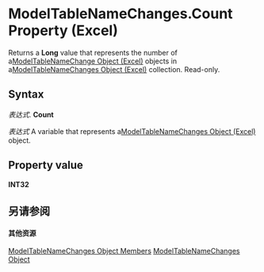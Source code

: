 
# ModelTableNameChanges.Count Property (Excel)

Returns a  **Long** value that represents the number of a[ModelTableNameChange Object (Excel)](f739aed8-aa89-a05d-fa84-8ae2520576fb.md) objects in a[ModelTableNameChanges Object (Excel)](78ecf42b-7ce5-b00a-a9c1-ba3fdc5b5731.md) collection. Read-only.


## Syntax

 _表达式_. **Count**

 _表达式_ A variable that represents a[ModelTableNameChanges Object (Excel)](78ecf42b-7ce5-b00a-a9c1-ba3fdc5b5731.md) object.


## Property value

 **INT32**


## 另请参阅


#### 其他资源


[ModelTableNameChanges Object Members](http://msdn.microsoft.com/library/241e9c2d-29ba-97a0-e20c-702ebd9b7b69%28Office.15%29.aspx)
[ModelTableNameChanges Object](78ecf42b-7ce5-b00a-a9c1-ba3fdc5b5731.md)